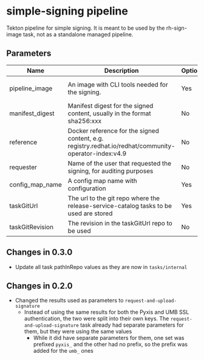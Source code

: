# simple-signing pipeline

Tekton pipeline for simple signing. It is meant to be used by the rh-sign-image task, not as a standalone managed pipeline.

## Parameters

| Name            | Description                                                                                            | Optional | Default value                                             |
|-----------------|--------------------------------------------------------------------------------------------------------|----------|-----------------------------------------------------------|
| pipeline_image  | An image with CLI tools needed for the signing.                                                        | Yes      | quay.io/redhat-isv/operator-pipelines-images:released     |
| manifest_digest | Manifest digest for the signed content, usually in the format sha256:xxx                               | No       | -                                                         |
| reference       | Docker reference for the signed content, e.g. registry.redhat.io/redhat/community-operator-index:v4.9  | No       | -                                                         |
| requester       | Name of the user that requested the signing, for auditing purposes                                     | No       | -                                                         |
| config_map_name | A config map name with configuration                                                                   | Yes      | hacbs-signing-pipeline-config                             |
| taskGitUrl      | The url to the git repo where the release-service-catalog tasks to be used are stored                  | Yes      | https://github.com/konflux-ci/release-service-catalog.git |
| taskGitRevision | The revision in the taskGitUrl repo to be used                                                         | No       | -                                                         |

## Changes in 0.3.0
* Update all task pathInRepo values as they are now in `tasks/internal`

## Changes in 0.2.0
* Changed the results used as parameters to `request-and-upload-signature`
  * Instead of using the same results for both the Pyxis and UMB SSL authentication, the two were split into
    their own keys. The `request-and-upload-signature` task already had separate parameters for them, but
    they were using the same values
    * While it did have separate parameters for them, one set was prefixed `pyxis_` and the other had no
      prefix, so the prefix was added for the `umb_` ones
